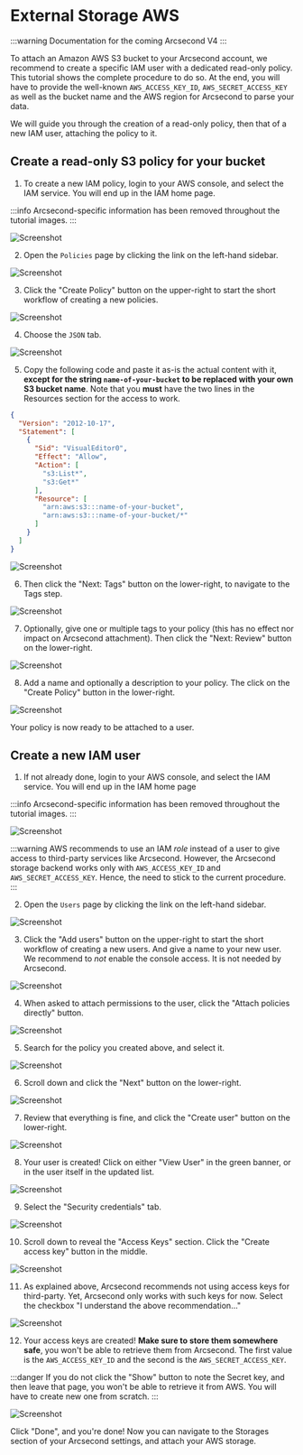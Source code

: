 External Storage AWS
===

:::warning
Documentation for the coming Arcsecond V4
:::

To attach an Amazon AWS S3 bucket to your Arcsecond account, we recommend to create a specific IAM user with a dedicated
read-only policy. This tutorial shows the complete procedure to do so. At the end, you will have to provide the
well-known `AWS_ACCESS_KEY_ID`, `AWS_SECRET_ACCESS_KEY` as well as the bucket name and the AWS region for Arcsecond to
parse your data.

We will guide you through the creation of a read-only policy, then that of a new IAM user, attaching the policy to it.

Create a read-only S3 policy for your bucket
--

1. To create a new IAM policy, login to your AWS console, and select the IAM service. You will end up in the IAM home
   page.

:::info
Arcsecond-specific information has been removed throughout the tutorial images.
:::

![Screenshot](/images/storage-aws-iam-user-ro-01.png)

2. Open the `Policies` page by clicking the link on the left-hand sidebar.

![Screenshot](/images/storage-aws-iam-user-ro-02.png)

3. Click the "Create Policy" button on the upper-right to start the short workflow of creating a new policies.

![Screenshot](/images/storage-aws-iam-user-ro-03.png)

4. Choose the `JSON` tab.

![Screenshot](/images/storage-aws-iam-user-ro-04.png)

5. Copy the following code and paste it as-is the actual content with it, **except for the string `name-of-your-bucket`
   to be replaced with your own S3 bucket name**. Note that you **must** have the two lines in the Resources section for
   the access to work.

```json
{
  "Version": "2012-10-17",
  "Statement": [
    {
      "Sid": "VisualEditor0",
      "Effect": "Allow",
      "Action": [
        "s3:List*",
        "s3:Get*"
      ],
      "Resource": [
        "arn:aws:s3:::name-of-your-bucket",
        "arn:aws:s3:::name-of-your-bucket/*"
      ]
    }
  ]
}
```

![Screenshot](/images/storage-aws-iam-user-ro-05.png)

6. Then click the "Next: Tags" button on the lower-right, to navigate to the Tags step.

![Screenshot](/images/storage-aws-iam-user-ro-06.png)

7. Optionally, give one or multiple tags to your policy (this has no effect nor impact on Arcsecond attachment). Then
   click the "Next: Review" button on the lower-right.

![Screenshot](/images/storage-aws-iam-user-ro-07.png)

8. Add a name and optionally a description to your policy. The click on the "Create Policy" button in the lower-right.

![Screenshot](/images/storage-aws-iam-user-ro-08.png)

Your policy is now ready to be attached to a user.

Create a new IAM user
--

1. If not already done, login to your AWS console, and select the IAM service. You will end up in the IAM home page

:::info
Arcsecond-specific information has been removed throughout the tutorial images.
:::

![Screenshot](/images/storage-aws-iam-user-ro-01.png)

:::warning
AWS recommends to use an IAM *role* instead of a user to give access to third-party services like Arcsecond. However,
the Arcsecond storage backend works only with `AWS_ACCESS_KEY_ID` and `AWS_SECRET_ACCESS_KEY`. Hence, the need to
stick to the current procedure.
:::

2. Open the `Users` page by clicking the link on the left-hand sidebar.

![Screenshot](/images/storage-aws-iam-user-ro-09.png)

3. Click the "Add users" button on the upper-right to start the short workflow of creating a new users. And give a name
   to your new user. We recommend to *not* enable the console access. It is not needed by Arcsecond.

![Screenshot](/images/storage-aws-iam-user-ro-10.png)

4. When asked to attach permissions to the user, click the "Attach policies directly" button.

![Screenshot](/images/storage-aws-iam-user-ro-11.png)

5. Search for the policy you created above, and select it.

![Screenshot](/images/storage-aws-iam-user-ro-12.png)

6. Scroll down and click the "Next" button on the lower-right.

![Screenshot](/images/storage-aws-iam-user-ro-13.png)

7. Review that everything is fine, and click the "Create user" button on the lower-right.

![Screenshot](/images/storage-aws-iam-user-ro-14.png)

8. Your user is created! Click on either "View User" in the green banner, or in the user itself in the updated list.

![Screenshot](/images/storage-aws-iam-user-ro-15.png)

9. Select the "Security credentials" tab.

![Screenshot](/images/storage-aws-iam-user-ro-16.png)

10. Scroll down to reveal the "Access Keys" section. Click the "Create access key" button in the middle.

![Screenshot](/images/storage-aws-iam-user-ro-17.png)

11. As explained above, Arcsecond recommends not using access keys for third-party. Yet, Arcsecond only works with such
    keys for now. Select the checkbox "I understand the above recommendation..."

![Screenshot](/images/storage-aws-iam-user-ro-18.png)

12. Your access keys are created! **Make sure to store them somewhere safe**, you won't be able to retrieve them from
    Arcsecond. The first value is the `AWS_ACCESS_KEY_ID` and the second is the `AWS_SECRET_ACCESS_KEY`.

:::danger
If you do not click the "Show" button to note the Secret key, and then leave that page, you won't be able to retrieve
it from AWS. You will have to create new one from scratch.
:::

![Screenshot](/images/storage-aws-iam-user-ro-19.png)

Click "Done", and you're done! Now you can navigate to the Storages section of your Arcsecond settings, and attach your
AWS storage.
